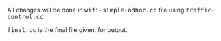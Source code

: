 All changes will be done in <kbd>wifi-simple-adhoc.cc</kbd> file using <kbd>traffic-control.cc</kbd>

<kbd>final.cc</kbd> is the final file given. for output.
